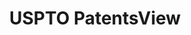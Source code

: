 ---
bigquery: https://console.cloud.google.com/bigquery?p=patents-public-data&d=patentsview&page=dataset
citation: Attribution should be given to PatentsView for use, distribution, or derivative
  works.
code: https://github.com/CSSIP-AIR/PatentsView-Code-Snippets/
contributors: USPTO
cost: None
description: 'PatentsView includes US patent data including raw data (summaries, applications,
  pregrant applications), disambugations of inventors and assignees, and inventor
  gender estimates.  Also foreign priority data, # of figures and sheets, and government
  interest statements.'
documentation: https://patentsview.org/query/builder-faqs
last_edit: Mon, 04 Apr 2022 19:02:57 GMT
location: https://patentsview.org/
maintained_by: USPTO
record_creation_timestamp: 12/2/2020 17:20:46
schema_fields: '[''organization_id'', ''disamb_inventor_id_20170307'', ''num_claims'',
  ''classification_status'', ''ipc_version_indicator'', ''lname'', ''symbol_position'',
  ''disamb_inventor_id_20191231'', ''disamb_inventor_id_20171226'', ''disamb_inventor_id_20200929'',
  ''disamb_inventor_id_20170808'', ''withdrawn'', ''series_code'', ''field_title'',
  ''applicant_type'', ''num_sheets'', ''variety'', ''lawyer_id'', ''term_extension'',
  ''num_figures'', ''main_group'', ''text'', ''category_id'', ''filename'', ''field_id'',
  ''num'', ''subgroup_id'', ''disamb_assignee_id_20191231'', ''kind'', ''length'',
  ''fname'', ''disclaimer_date'', ''name_last'', ''city'', ''disamb_assignee_id_20200331'',
  ''latlong'', ''assignee_id'', ''publication_number'', ''rawinventor_id'', ''_371_date'',
  ''id'', ''mainclass_id'', ''dependent'', ''rel_id'', ''disamb_assignee_id_20200630'',
  ''subgroup'', ''gi_statement'', ''subsection_id'', ''citation_id'', ''patent_id'',
  ''exemplary'', ''latitude'', ''organization'', ''designation'', ''disamb_inventor_id_20201229'',
  ''name'', ''disamb_inventor_id_20171003'', ''classification_level'', ''classification_value'',
  ''rule_47'', ''deceased'', ''disamb_assignee_id_20190312'', ''county'', ''disamb_inventor_id_20200630'',
  ''group_id'', ''male_flag'', ''section'', ''ipc_class'', ''level_one'', ''number'',
  ''subclass'', ''doc_type'', ''title'', ''_102_date'', ''disamb_inventor_id_20200331'',
  ''attribution_status'', ''male'', ''level_three'', ''term_grant'', ''inventor_id'',
  ''group'', ''level_two'', ''state'', ''f371_date'', ''name_first'', ''disamb_inventor_id_20180528'',
  ''disamb_inventor_id_20181127'', ''sector_title'', ''longitude'', ''status'', ''uuid'',
  ''action_date'', ''latin_name'', ''contract_award_number'', ''country'', ''role'',
  ''disamb_assignee_id_20181127'', ''disamb_inventor_id_20190312'', ''f102_date'',
  ''date'', ''subcategory_id'', ''disamb_assignee_id_20200929'', ''classification_data_source'',
  ''application_id'', ''lapse_of_patent'', ''disamb_inventor_id_20190820'', ''disamb_inventor_id_20191008'',
  ''sequence'', ''section_id'', ''abstract'', ''disamb_assignee_id_20190820'', ''category'',
  ''term_disclaimer'', ''subclass_id'', ''reldocno'', ''relkind'', ''location_id'',
  ''country_transformed'', ''type'', ''rawlocation_id'', ''rawassignee_id'', ''doctype'',
  ''disamb_assignee_id_20191008'', ''state_fips'', ''county_fips'']'
shortname: patentsview
tags:
- disambiguation
- United States
- gender
terms_of_use: Creative Commons Attribution 4.0 International License.
timeframe: 1963-1999
title: USPTO PatentsView
uuid: cf1780b1-e265-4e49-8d1d-83b9cfe0fd9a
---